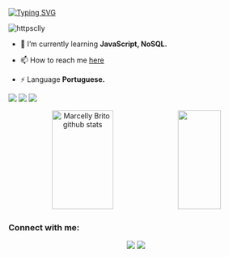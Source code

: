 
[![Typing SVG](https://readme-typing-svg.herokuapp.com/?color=7B68EE&size=35&center=true&vCenter=true&width=1000&lines=Olá,+meu+nome+é+Marcelly+Brito!;Tenho+20+Anos;Moro+no+Brasil;Atualmente,+estou+me+graduando+em+ADS!;Seja+Bem-Vindo(a)!+:%29)](https://git.io/typing-svg)

<p align="left"> <img src="https://komarev.com/ghpvc/?username=httpsclly&label=Profile%20views&color=F7DF1E&style=flat" alt="httpsclly" /> </p>

- 🌱 I’m currently learning **JavaScript, NoSQL.**

- 📫 How to reach me [here](https://discordapp.com/users/674012150410379264)

- ⚡ Language **Portuguese.**

</p>

 <img src="https://img.shields.io/badge/HTML5-E34F26?style=for-the-badge&logo=html5&logoColor=white"/> <img src="https://img.shields.io/badge/CSS3-1572B6?style=for-the-badge&logo=css3&logoColor=white"/>  <img src="https://img.shields.io/badge/JavaScript-323330?style=for-the-badge&logo=javascript&logoColor=F7DF1E"/> </h4> 

<div align="center">  
  <img width="49%" height="195px" src="https://github-readme-stats.vercel.app/api?username=httpsclly&show_icons=true&count_private=true&hide_border=true&title_color=7B68EE&icon_color=7B68EE&text_color=c9d1d9&bg_color=0d1117" alt="Marcelly Brito github stats" /> 
  <img width="41%" height="195px" src="https://github-readme-stats.vercel.app/api/top-langs/?username=httpsclly&layout=compact&hide_border=true&title_color=7B68EE&text_color=7B68EE&bg_color=0d1117" />

<h3 align="left">Connect with me:</h3>
 <a href="" target="_blank"><img src="https://img.shields.io/badge/-Instagram-%23E4405F?style=for-the-badge&logo=instagram&logoColor=white" target="_blank"></a>
 <a href="" target="_blank"><img src="https://img.shields.io/badge/-LinkedIn-%230077B5?style=for-the-badge&logo=linkedin&logoColor=white" target="_blank"></a> 
